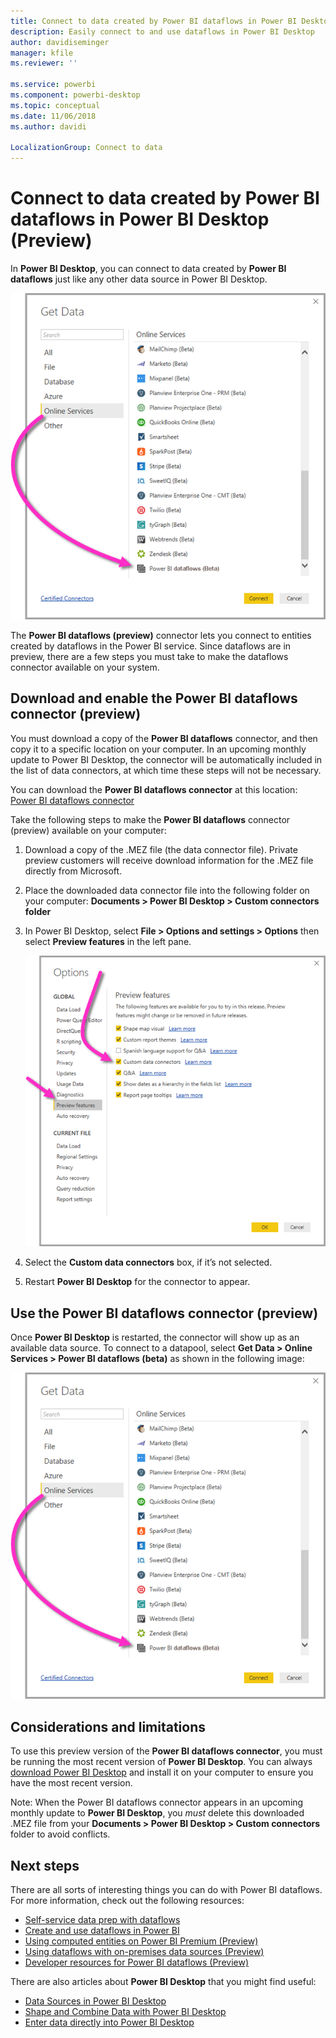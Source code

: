 ```yaml
---
title: Connect to data created by Power BI dataflows in Power BI Desktop (Preview)
description: Easily connect to and use dataflows in Power BI Desktop
author: davidiseminger
manager: kfile
ms.reviewer: ''

ms.service: powerbi
ms.component: powerbi-desktop
ms.topic: conceptual
ms.date: 11/06/2018
ms.author: davidi

LocalizationGroup: Connect to data
---
```

# Connect to data created by Power BI dataflows in Power BI Desktop (Preview)
In **Power BI Desktop**, you can connect to data created by **Power BI dataflows** just like any other data source in Power BI Desktop.

![Connect to dataflows](media/desktop-connect-dataflows/connect-dataflows_01.png)

The **Power BI dataflows (preview)** connector lets you connect to entities created by dataflows in the Power BI service. Since dataflows are in preview, there are a few steps you must take to make the dataflows connector available on your system. 


## Download and enable the Power BI dataflows connector (preview)

You must download a copy of the **Power BI dataflows** connector, and then copy it to a specific location on your computer. In an upcoming monthly update to Power BI Desktop, the connector will be automatically included in the list of data connectors, at which time these steps will not be necessary.

You can download the **Power BI dataflows connector** at this location: [Power BI dataflows connector](https://visuals.azureedge.net/cds-analytics/PublicPreview/CDSA.mez)

Take the following steps to make the **Power BI dataflows** connector (preview) available on your computer:

1. Download a copy of the .MEZ file (the data connector file). Private preview customers will receive download information for the .MEZ file directly from Microsoft.

2. Place the downloaded data connector file into the following folder on your computer:
    **Documents > Power BI Desktop > Custom connectors folder**

3. In Power BI Desktop, select **File > Options and settings > Options** then select **Preview features** in the left pane.

    ![Enable custom connectors](media/desktop-connect-dataflows/connect-dataflows_02.png)

4. Select the **Custom data connectors** box, if it’s not selected. 

5. Restart **Power BI Desktop** for the connector to appear.

## Use the Power BI dataflows connector (preview)
Once **Power BI Desktop** is restarted, the connector will show up as an available data source. To connect to a datapool, select **Get Data > Online Services > Power BI dataflows (beta)** as shown in the following image:

![Connect to dataflows](media/desktop-connect-dataflows/connect-dataflows_01.png)

## Considerations and limitations

To use this preview version of the **Power BI dataflows connector**, you must be running the most recent version of **Power BI Desktop**. You can always [download Power BI Desktop](desktop-get-the-desktop.md) and install it on your computer to ensure you have the most recent version.  

Note: When the Power BI dataflows connector appears in an upcoming monthly update to **Power BI Desktop**, you *must* delete this downloaded .MEZ file from your **Documents > Power BI Desktop > Custom connectors** folder to avoid conflicts. 



## Next steps
There are all sorts of interesting things you can do with Power BI dataflows. For more information, check out the following resources:

* [Self-service data prep with dataflows](service-dataflows-overview.md)
* [Create and use dataflows in Power BI](service-dataflows-create-use.md)
* [Using computed entities on Power BI Premium (Preview)](service-dataflows-computed-entities-premium.md)
* [Using dataflows with on-premises data sources (Preview)](service-dataflows-onpremises-gateways.md)
* [Developer resources for Power BI dataflows (Preview)](service-dataflows-developer-resources.md)

There are also articles about **Power BI Desktop** that you might find useful:

* [Data Sources in Power BI Desktop](desktop-data-sources.md)
* [Shape and Combine Data with Power BI Desktop](desktop-shape-and-combine-data.md)
* [Enter data directly into Power BI Desktop](desktop-enter-data-directly-into-desktop.md)   

